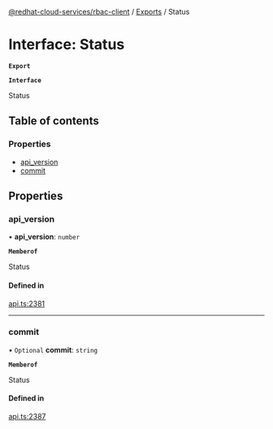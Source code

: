 [@redhat-cloud-services/rbac-client](../README.md) / [Exports](../modules.md) / Status

# Interface: Status

**`Export`**

**`Interface`**

Status

## Table of contents

### Properties

- [api\_version](Status.md#api_version)
- [commit](Status.md#commit)

## Properties

### api\_version

• **api\_version**: `number`

**`Memberof`**

Status

#### Defined in

[api.ts:2381](https://github.com/RedHatInsights/javascript-clients/blob/master/packages/rbac/api.ts#L2381)

___

### commit

• `Optional` **commit**: `string`

**`Memberof`**

Status

#### Defined in

[api.ts:2387](https://github.com/RedHatInsights/javascript-clients/blob/master/packages/rbac/api.ts#L2387)
